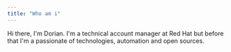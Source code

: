 ```yaml
---
title: "Who am i"
---
```


Hi there, I'm Dorian. I'm a technical account manager at Red Hat but before that I'm a passionate of technologies, automation and open sources. 

